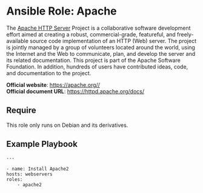 # Ansible Role: Apache

The [Apache HTTP Server]() Project is a collaborative software development effort aimed at creating a robust, commercial-grade, featureful, and freely-available source code implementation of an HTTP (Web) server. The project is jointly managed by a group of volunteers located around the world, using the Internet and the Web to communicate, plan, and develop the server and its related documentation. This project is part of the Apache Software Foundation. In addition, hundreds of users have contributed ideas, code, and documentation to the project.



**Official website**: https://apache.org//<br>
**Official document URL**: https://httpd.apache.org/docs/

## Require

This role only runs on Debian and its derivatives.

## Example Playbook

    ---

    - name: Install Apache2
    hosts: webservers
    roles:
        - apache2         
